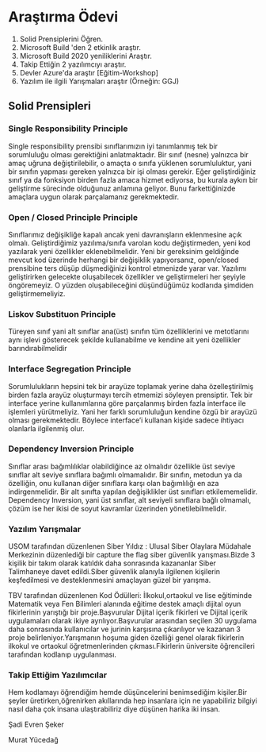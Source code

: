 # Araştırma Ödevi


1. Solid Prensiplerini Öğren.
2. Microsoft Build 'den 2 etkinlik araştır.
3. Microsoft Build 2020 yeniliklerini Araştır.
4. Takip Ettiğin 2 yazılımcıyı araştır.
5. Devler Azure'da araştır [Eğitim-Workshop]
6. Yazılım ile ilgili Yarışmaları araştır (Örneğin: GGJ)




## Solid Prensipleri

### Single Responsibility Principle
Single responsibility prensibi sınıflarımızın iyi tanımlanmış tek bir sorumluluğu olması gerektiğini anlatmaktadır. Bir sınıf (nesne) 
yalnızca bir amaç uğruna değiştirilebilir, o amaçta o sınıfa yüklenen sorumluluktur, yani bir sınıfın yapması gereken yalnızca bir işi
olması gerekir.
Eğer geliştirdiğiniz sınıf ya da fonksiyon birden fazla amaca hizmet ediyorsa, bu kurala aykırı bir geliştirme sürecinde olduğunuz 
anlamına geliyor. Bunu farkettiğinizde amaçlara uygun olarak parçalamanız gerekmektedir.


### Open / Closed Principle Principle
Sınıflarımız değişikliğe kapalı ancak yeni davranışların eklenmesine açık olmalı. Geliştirdiğimiz yazılıma/sınıfa varolan kodu 
değiştirmeden, yeni kod yazılarak yeni özellikler eklenebilmelidir. Yeni bir gereksinim geldiğinde mevcut kod üzerinde herhangi bir 
değişiklik yapıyorsanız, open/closed prensibine ters düşüp düşmediğinizi kontrol etmenizde yarar var. Yazılımı geliştirirken gelecekte
oluşabilecek özellikler ve geliştirmeleri her şeyiyle öngöremeyiz. O yüzden oluşabileceğini düşündüğümüz kodlarıda şimdiden 
geliştirmemeliyiz.

### Liskov Substituon Principle 

Türeyen sınıf yani alt sınıflar ana(üst) sınıfın tüm özelliklerini ve metotlarını aynı işlevi gösterecek şekilde kullanabilme ve kendine 
ait yeni özellikler barındırabilmelidir

### Interface Segregation Principle

Sorumlulukların hepsini tek bir arayüze toplamak yerine daha özelleştirilmiş birden fazla arayüz oluşturmayı tercih etmemizi söyleyen 
prensiptir. Tek bir interface yerine kullanımlarına göre parçalanmış birden fazla interface ile işlemleri yürütmeliyiz. Yani her farklı 
sorumluluğun kendine özgü bir arayüzü olması gerekmektedir. Böylece interface’i kullanan kişide sadece ihtiyacı olanlarla ilgilenmiş 
olur. 

### Dependency Inversion Principle

Sınıflar arası bağımlılıklar olabildiğince az olmalıdır özellikle üst seviye sınıflar alt seviye sınıflara bağımlı olmamalıdır. Bir 
sınıfın, metodun ya da özelliğin, onu kullanan diğer sınıflara karşı olan bağımlılığı en aza indirgenmelidir. Bir alt sınıfta yapılan 
değişiklikler üst sınıfları etkilememelidir. Dependency Inversion, yani üst sınıflar, alt seviyeli sınıflara bağlı olmamalı, çözüm ise 
her ikisi de soyut kavramlar üzerinden yönetilebilmelidir.


### Yazılım Yarışmalar 
USOM tarafından düzenlenen Siber Yıldız :
Ulusal Siber Olaylara Müdahale Merkezinin düzenlediği bir capture the flag siber güvenlik yarışması.Bizde 3 kişilik bir takım olarak 
katıldık daha sonrasında kazananlar Siber Talimhaneye davet edildi.Siber güvenlik alanıyla ilgilenen kişilerin keşfedilmesi ve 
desteklenmesini amaçlayan güzel bir yarışma.

TBV tarafından düzenlenen Kod Ödülleri: 
İlkokul,ortaokul ve lise eğitiminde Matematik veya Fen Bilimleri alanında eğitime destek amaçlı dijital oyun fikirlerinin yarıştığı bir 
proje.Başvurular Dijital içerik fikirleri ve Dijital içerik uygulamaları olarak ikiye ayrılıyor.Başvurular arasından seçilen 30 uygulama
daha sonrasında kullanıcılar ve jurinin karşısına çıkarılıyor ve kazanan 3 proje belirleniyor.Yarışmanın hoşuma giden özelliği genel 
olarak fikirlerin ilkokul ve ortaokul öğretmenlerinden çıkması.Fikirlerin üniversite öğrencileri tarafından kodlanıp uygulanması.


### Takip Ettiğim Yazılımcılar

Hem kodlamayı öğrendiğim hemde düşüncelerini benimsediğim kişiler.Bir şeyler üretirken,öğrenirken akıllarında hep insanlara için ne 
yapabiliriz bilgiyi nasıl daha çok insana ulaştırabiliriz diye düşünen harika iki insan.

Şadi Evren Şeker

Murat Yücedağ 


